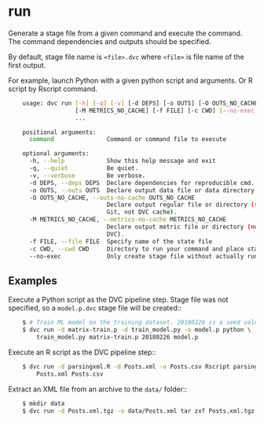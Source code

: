 run
===

Generate a stage file from a given command and execute the command.
The command dependencies and outputs should be specified.

By default, stage file name is `<file>.dvc` where `<file>` is file name of the
first output.

For example, launch Python with a given python script and arguments. Or R script
by Rscript command.

```sh
    usage: dvc run [-h] [-q] [-v] [-d DEPS] [-o OUTS] [-O OUTS_NO_CACHE]
                   [-M METRICS_NO_CACHE] [-f FILE] [-c CWD] [--no-exec]
                   ...

    positional arguments:
      command               Command or command file to execute

    optional arguments:
      -h, --help            Show this help message and exit
      -q, --quiet           Be quiet.
      -v, --verbose         Be verbose.
      -d DEPS, --deps DEPS  Declare dependencies for reproducible cmd.
      -o OUTS, --outs OUTS  Declare output data file or data directory.
      -O OUTS_NO_CACHE, --outs-no-cache OUTS_NO_CACHE
                            Declare output regular file or directory (sync to
                            Git, not DVC cache).
      -M METRICS_NO_CACHE, --metrics-no-cache METRICS_NO_CACHE
                            Declare output metric file or directory (not cached by
                            DVC).
      -f FILE, --file FILE  Specify name of the state file
      -c CWD, --cwd CWD     Directory to run your command and place state file in
      --no-exec             Only create stage file without actually running it
```

## Examples

Execute a Python script as the DVC pipeline step. Stage file was not specified,
so a `model.p.dvc` stage file will be created::

```sh
    $ # Train ML model on the training dataset. 20180226 is a seed value.
    $ dvc run -d matrix-train.p -d train_model.py -o model.p python \
        train_model.py matrix-train.p 20180226 model.p
```

Execute an R script as the DVC pipeline step::

```sh
    $ dvc run -d parsingxml.R -d Posts.xml -o Posts.csv Rscript parsingxml.R \
        Posts.xml Posts.csv
```

Extract an XML file from an archive to the `data/` folder::

```sh
    $ mkdir data
    $ dvc run -d Posts.xml.tgz -o data/Posts.xml tar zxf Posts.xml.tgz -C data/
```
